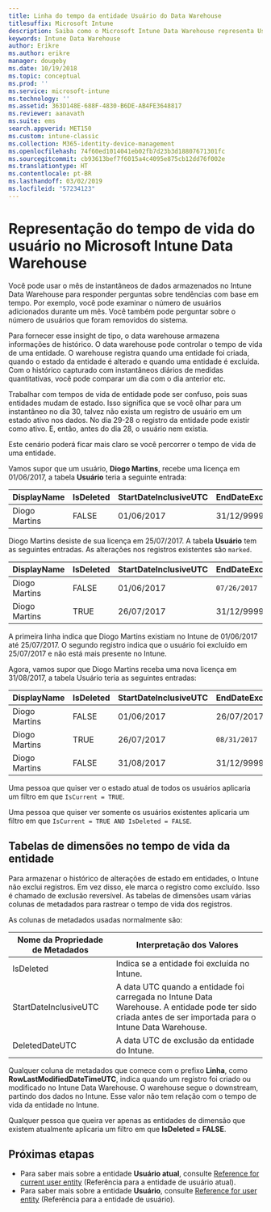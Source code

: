 ```yaml
---
title: Linha do tempo da entidade Usuário do Data Warehouse
titlesuffix: Microsoft Intune
description: Saiba como o Microsoft Intune Data Warehouse representa Usuários em uma linha do tempo.
keywords: Intune Data Warehouse
author: Erikre
ms.author: erikre
manager: dougeby
ms.date: 10/19/2018
ms.topic: conceptual
ms.prod: ''
ms.service: microsoft-intune
ms.technology: ''
ms.assetid: 363D148E-688F-4830-B6DE-AB4FE3648817
ms.reviewer: aanavath
ms.suite: ems
search.appverid: MET150
ms.custom: intune-classic
ms.collection: M365-identity-device-management
ms.openlocfilehash: 74f60ed1014041eb02fb7d23b3d18807671301fc
ms.sourcegitcommit: cb93613bef7f6015a4c4095e875cb12dd76f002e
ms.translationtype: HT
ms.contentlocale: pt-BR
ms.lasthandoff: 03/02/2019
ms.locfileid: "57234123"
---
```

# <a name="user-lifetime-representation-in-the-microsoft-intune-data-warehouse"></a>Representação do tempo de vida do usuário no Microsoft Intune Data Warehouse

Você pode usar o mês de instantâneos de dados armazenados no Intune Data Warehouse para responder perguntas sobre tendências com base em tempo. Por exemplo, você pode examinar o número de usuários adicionados durante um mês. Você também pode perguntar sobre o número de usuários que foram removidos do sistema.

Para fornecer esse insight de tipo, o data warehouse armazena informações de histórico. O data warehouse pode controlar o tempo de vida de uma entidade. O warehouse registra quando uma entidade foi criada, quando o estado da entidade é alterado e quando uma entidade é excluída. Com o histórico capturado com instantâneos diários de medidas quantitativas, você pode comparar um dia com o dia anterior etc.

Trabalhar com tempos de vida de entidade pode ser confuso, pois suas entidades mudam de estado. Isso significa que se você olhar para um instantâneo no dia 30, talvez não exista um registro de usuário em um estado ativo nos dados. No dia 29-28 o registro da entidade pode existir como ativo. E, então, antes do dia 28, o usuário nem existia.

Este cenário poderá ficar mais claro se você percorrer o tempo de vida de uma entidade.

Vamos supor que um usuário, **Diogo Martins**, recebe uma licença em 01/06/2017, a tabela **Usuário** teria a seguinte entrada: 
 
| DisplayName | IsDeleted | StartDateInclusiveUTC | EndDateExclusiveUTC | IsCurrent 
| -- | -- | -- | -- | -- |
| Diogo Martins | FALSE | 01/06/2017 | 31/12/9999 | TRUE
 
Diogo Martins desiste de sua licença em 25/07/2017. A tabela **Usuário** tem as seguintes entradas. As alterações nos registros existentes são `marked`. 

| DisplayName | IsDeleted | StartDateInclusiveUTC | EndDateExclusiveUTC | IsCurrent 
| -- | -- | -- | -- | -- |
| Diogo Martins | FALSE | 01/06/2017 | `07/26/2017` | `FALSE` 
| Diogo Martins | TRUE | 26/07/2017 | 31/12/9999 | TRUE 

A primeira linha indica que Diogo Martins existiam no Intune de 01/06/2017 até 25/07/2017. O segundo registro indica que o usuário foi excluído em 25/07/2017 e não está mais presente no Intune.

Agora, vamos supor que Diogo Martins receba uma nova licença em 31/08/2017, a tabela Usuário teria as seguintes entradas:
 
| DisplayName | IsDeleted | StartDateInclusiveUTC | EndDateExclusiveUTC | IsCurrent 
| -- | -- | -- | -- | -- |
| Diogo Martins | FALSE | 01/06/2017 | 26/07/2017 | FALSE 
| Diogo Martins | TRUE | 26/07/2017 | `08/31/2017` | `FALSE` 
| Diogo Martins | FALSE | 31/08/2017 | 31/12/9999 | TRUE 
 
Uma pessoa que quiser ver o estado atual de todos os usuários aplicaria um filtro em que `IsCurrent = TRUE`. 
 
Uma pessoa que quiser ver somente os usuários existentes aplicaria um filtro em que `IsCurrent = TRUE AND IsDeleted = FALSE`.

## <a name="dimension-tables-in-the-entity-lifetime"></a>Tabelas de dimensões no tempo de vida da entidade

Para armazenar o histórico de alterações de estado em entidades, o Intune não exclui registros. Em vez disso, ele marca o registro como excluído. Isso é chamado de exclusão reversível. As tabelas de dimensões usam várias colunas de metadados para rastrear o tempo de vida dos registros. 

As colunas de metadados usadas normalmente são: 

| Nome da Propriedade de Metadados  | Interpretação dos Valores |
|--|--|
| IsDeleted | Indica se a entidade foi excluída no Intune. |
| StartDateInclusiveUTC  | A data UTC quando a entidade foi carregada no Intune Data Warehouse. A entidade pode ter sido criada antes de ser importada para o Intune Data Warehouse. |
| DeletedDateUTC  | A data UTC de exclusão da entidade do Intune. |  

Qualquer coluna de metadados que comece com o prefixo **Linha**, como **RowLastModifiedDateTimeUTC**, indica quando um registro foi criado ou modificado no Intune Data Warehouse. O warehouse segue o downstream, partindo dos dados no Intune. Esse valor não tem relação com o tempo de vida da entidade no Intune.  
 
Qualquer pessoa que queira ver apenas as entidades de dimensão que existem atualmente aplicaria um filtro em que **IsDeleted = FALSE**.

## <a name="next-steps"></a>Próximas etapas

 - Para saber mais sobre a entidade **Usuário atual**, consulte [Reference for current user entity](reports-ref-current-user.md) (Referência para a entidade de usuário atual).
 - Para saber mais sobre a entidade **Usuário**, consulte [Reference for user entity](reports-ref-user.md) (Referência para a entidade de usuário).
